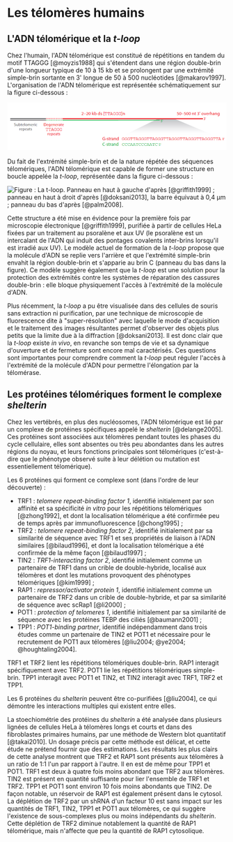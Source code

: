 # Les télomères humains

## L'ADN télomérique et la *t-loop*

Chez l'humain, l'ADN télomérique est constitué de répétitions en tandem du motif
TTAGGG [@moyzis1988] qui s'étendent dans une région double-brin d'une longueur
typique de 10 à 15 kb et se prolongent par une extrémité simple-brin sortante en
3' longue de 50 à 500 nucléotides [@makarov1997]. L'organisation de l'ADN
télomérique est représentée schématiquement sur la figure ci-dessous :

![Figure : L'ADN télomérique des mammifères. D'après [@palm2008].](intro/figures/seq-telo-humain.png)

Du fait de l'extrémité simple-brin et de la nature répétée des séquences
télomériques, l'ADN télomérique est capable de former une structure en boucle
appelée la *t-loop*, représentée dans la figure ci-dessous :

![Figure : La *t-loop*. Panneau en haut à gauche d'après [@griffith1999] ; panneau
 en haut à droit d'après [@doksani2013], la barre équivaut à 0,4 μm ;  panneau du bas d'après [@palm2008].](intro/figures/t-loop.jpg)

Cette structure a été mise en évidence pour la première fois par microscopie
électronique [@griffith1999], purifiée à partir de cellules HeLa fixées par un
traitement au psoralène et aux UV (le psoralène est un intercalant de l'ADN qui
induit des pontages covalents inter-brins lorsqu'il est irradié aux UV).
Le modèle actuel de formation de la *t-loop* propose que la molécule d'ADN se
replie vers l'arrière et que l'extrémité simple-brin envahit la région
double-brin et s'apparie au brin C (panneau du bas dans la figure). Ce modèle
suggère également que la *t-loop* est une solution pour la protection des
extrémités contre les systèmes de réparation des cassures double-brin : elle
bloque physiquement l'accès à l'extrémité de la molécule d'ADN.

Plus récemment, la *t-loop* a pu être visualisée dans des cellules de souris
sans extraction ni purification, par une technique de microscopie de
fluorescence dite à "super-résolution" avec laquelle le mode d'acquisition et le
traitement des images résultantes permet d'observer des objets plus petits que
la limite due à la diffraction [@doksani2013]. Il est donc clair que la *t-loop*
existe *in vivo*, en revanche son temps de vie et sa dynamique d'ouverture et de
fermeture sont encore mal caractérisés. Ces questions sont importantes pour
comprendre comment la *t-loop* peut réguler l'accès à l'extrémité de la molécule
d'ADN pour permettre l'élongation par la télomérase.


## Les protéines télomériques forment le complexe *shelterin*

Chez les vertébrés, en plus des nucléosomes, l'ADN télomérique est lié par un
complexe de protéines spécifiques appelé le *shelterin* [@delange2005].
Ces protéines sont associées aux télomères pendant toutes les phases du cycle
cellulaire, elles sont absentes ou très peu abondantes dans les autres régions
du noyau, et leurs fonctions principales sont télomériques (c'est-à-dire que le
phénotype observé suite à leur délétion ou mutation est essentiellement
télomérique).

Les 6 protéines qui forment ce complexe sont (dans l'ordre de leur découverte) :

- TRF1 : *telomere repeat-binding factor 1*, identifié initialement par son
  affinité et sa spécificité *in vitro* pour les répétitions télomériques
  [@zhong1992], et dont la localisation télomérique a été confirmée peu de temps
  après par immunofluorescence [@chong1995] ;
- TRF2 : *telomere repeat-binding factor 2*, identifié initialement par sa
  similarité de séquence avec TRF1 et ses propriétés de liaison à l'ADN
  similaires [@bilaud1996], et dont la localisation télomérique a été confirmée
  de la même façon [@bilaud1997] ;
- TIN2 : *TRF1-interacting factor 2*, identifié initialement comme un partenaire
  de TRF1 dans un crible de double-hybride, localisé aux télomères et dont les
  mutations provoquent des phénotypes télomériques [@kim1999] ;
- RAP1 : *repressor/activator protein 1*, identifié initialement comme un
  partenaire de TRF2 dans un crible de double-hybride, et par sa similarité de
  séquence avec scRap1 [@li2000] ;
- POT1 : *protection of telomeres 1*, identifié initialement par sa similarité
  de séquence avec les protéines TEBP des ciliés [@baumann2001] ;
- TPP1 : *POT1-binding partner*, identifié indépendamment dans trois études
  comme un partenaire de TIN2 et POT1 et nécessaire pour le recrutement de POT1
  aux télomères [@liu2004; @ye2004; @houghtaling2004].

TRF1 et TRF2 lient les répétitions télomériques double-brin. RAP1 interagit
spécifiquement avec TRF2. POT1 lie les répétitions télomériques simple-brin.
TPP1 interagit avec POT1 et TIN2, et TIN2 interagit avec TRF1, TRF2 et TPP1.

Les 6 protéines du *shelterin* peuvent être co-purifiées [@liu2004], ce qui
démontre les interactions multiples qui existent entre elles.

La stoechiométrie des protéines du *shelterin* a été analysée dans plusieurs
lignées de cellules HeLa à télomères longs et courts et dans des fibroblastes
primaires humains, par une méthode de Western blot quantitatif [@takai2010].
Un dosage précis par cette méthode est délicat, et cette étude ne prétend
fournir que des estimations. Les résultats les plus clairs de cette analyse
montrent que TRF2 et RAP1 sont présents aux télomères à un ratio de 1:1 l'un par
rapport à l'autre. Il en est de même pour TPP1 et POT1. TRF1 est deux à quatre
fois moins abondant que TRF2 aux télomères. TIN2 est présent en quantité
suffisante pour lier l'ensemble de TRF1 et TRF2. TPP1 et POT1 sont environ 10
fois moins abondants que TIN2. De façon notable, un réservoir de RAP1 est
également présent dans le cytosol. La déplétion de TRF2 par un shRNA d'un
facteur 10 est sans impact sur les quantités de TRF1, TIN2, TPP1 et POT1 aux
télomères, ce qui suggère l'existence de sous-complexes plus ou moins
indépendants du *shelterin*. Cette déplétion de TRF2 diminue notablement la
quantité de RAP1 télomérique, mais n'affecte que peu la quantité de
RAP1 cytosolique.

